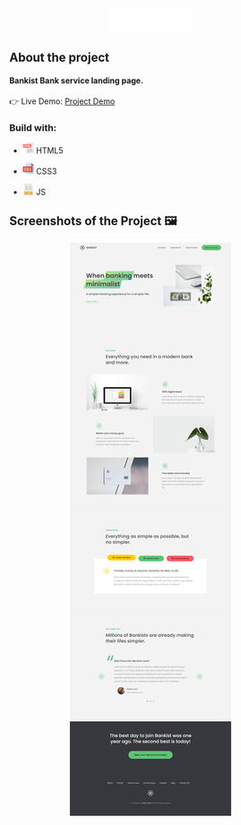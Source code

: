 <div align='center'><img src='img/logo-demo.png'/></div>

<h2>About the project</h2>

  <h4><b>Bankist</b> Bank service landing page.</h4>

👉 Live Demo: <a target='_blank' href='https://bankist-service-landing-page.netlify.app/'>Project Demo</a>

<h3>Build with:</h3>

* <img width='20' src='img/html.png'/> HTML5

* <img width='20' src='img/css.png'/> CSS3
* <img width='20' src='img/javascript.png'/> JS

<h2>Screenshots of the Project 🖼️</h2>

<div align='center'>
<img src='img/bankist-demo.png'/>

</div>
